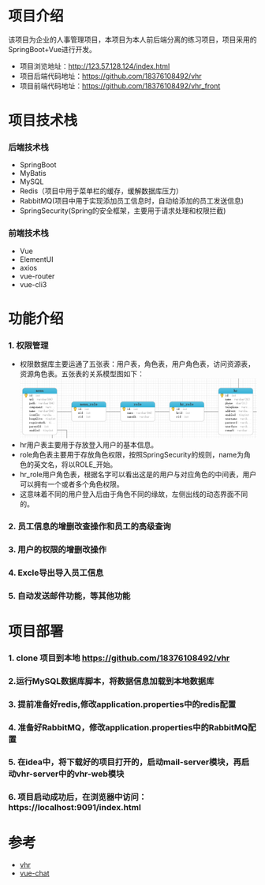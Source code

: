 # 项目介绍
该项目为企业的人事管理项目，本项目为本人前后端分离的练习项目，项目采用的SpringBoot+Vue进行开发。
* 项目浏览地址：http://123.57.128.124/index.html
* 项目后端代码地址：https://github.com/18376108492/vhr
* 项目前端代码地址：https://github.com/18376108492/vhr_front
# 项目技术栈
### 后端技术栈
* SpringBoot
* MyBatis
* MySQL
* Redis（项目中用于菜单栏的缓存，缓解数据库压力）
* RabbitMQ(项目中用于实现添加员工信息时，自动给添加的员工发送信息)
* SpringSecurity(Spring的安全框架，主要用于请求处理和权限拦截)
### 前端技术栈
* Vue
* ElementUI
* axios
* vue-router
* vue-cli3
# 功能介绍
### 1. 权限管理
* 权限数据库主要运通了五张表：用户表，角色表，用户角色表，访问资源表，资源角色表。五张表的关系模型图如下：
 ![](https://github.com/18376108492/vhr_front/blob/master/src/assets/Snipaste_2020-01-27_20-59-44.png)
* hr用户表主要用于存放登入用户的基本信息。
* role角色表主要用于存放角色权限，按照SpringSecurity的规则，name为角色的英文名，将以ROLE_开始。
* hr_role用户角色表，根据名字可以看出这是的用户与对应角色的中间表，用户可以拥有一个或者多个角色权限。
* 这意味着不同的用户登入后由于角色不同的缘故，左侧出线的动态界面不同的。
### 2. 员工信息的增删改查操作和员工的高级查询
### 3. 用户的权限的增删改操作
### 4. Excle导出导入员工信息
### 5. 自动发送邮件功能，等其他功能
# 项目部署
### 1. clone 项目到本地 https://github.com/18376108492/vhr
### 2.运行MySQL数据库脚本，将数据信息加载到本地数据库
### 3. 提前准备好redis,修改application.properties中的redis配置
### 4. 准备好RabbitMQ，修改application.properties中的RabbitMQ配置
### 5. 在idea中，将下载好的项目打开的，启动mail-server模块，再启动vhr-server中的vhr-web模块
### 6. 项目启动成功后，在浏览器中访问：https://localhost:9091/index.html
# 参考
* [vhr](https://github.com/lenve/vhr)
* [vue-chat](https://github.com/microzz/vue-chat)
